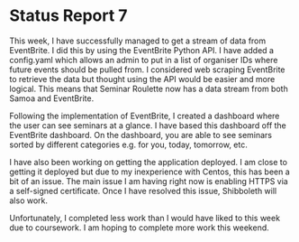 # Status Report 7

This week, I have successfully managed to get a stream of data from EventBrite. I did this by using the EventBrite Python API. I have added a config.yaml which allows an admin to put in a list of organiser IDs where future events should be pulled from. I considered web scraping EventBrite to retrieve the data but thought using the API would be easier and more logical. This means that Seminar Roulette now has a data stream from both Samoa and EventBrite.

Following the implementation of EventBrite, I created a dashboard where the user can see seminars at a glance. I have based this dashboard off the EventBrite dashboard. On the dashboard, you are able to see seminars sorted by different categories e.g. for you, today, tomorrow, etc.

I have also been working on getting the application deployed. I am close to getting it deployed but due to my inexperience with Centos, this has been a bit of an issue. The main issue I am having right now is enabling HTTPS via a self-signed certificate. Once I have resolved this issue, Shibboleth will also work.

Unfortunately, I completed less work than I would have liked to this week due to coursework. I am hoping to complete more work this weekend.
